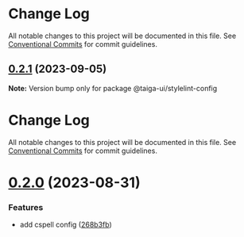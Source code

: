 # Change Log

All notable changes to this project will be documented in this file. See
[Conventional Commits](https://conventionalcommits.org) for commit guidelines.

## [0.2.1](https://github.com/taiga-family/taiga-ui/compare/@taiga-ui/stylelint-config@0.2.0...@taiga-ui/stylelint-config@0.2.1) (2023-09-05)

**Note:** Version bump only for package @taiga-ui/stylelint-config

# Change Log

All notable changes to this project will be documented in this file. See
[Conventional Commits](https://conventionalcommits.org) for commit guidelines.

# [0.2.0](https://github.com/taiga-family/taiga-ui/compare/@taiga-ui/stylelint-config@0.1.3...@taiga-ui/stylelint-config@0.2.0) (2023-08-31)

### Features

- add cspell config
  ([268b3fb](https://github.com/taiga-family/taiga-ui/commit/268b3fbf38a679204c1a3f16bf6f0e62c83e7b82))
